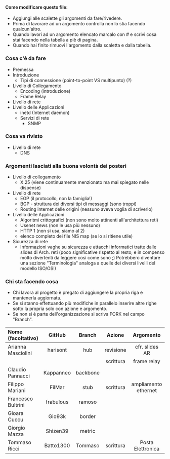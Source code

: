 #### Come modificare questo file:
+ Aggiungi alle scalette gli argomenti da fare/rivedere.
+ Prima di lavorare ad un argomento controlla non lo stia facendo qualcun'altro.
+ Quando lavori ad un argomento elencato marcalo con # e scrivi cosa stai facendo nella tabella a piè di pagina.
+ Quando hai finito rimuovi l'argomento dalla scaletta e dalla tabella.

### Cosa c'è da fare
+ Premessa
+ Introduzione
    + Tipi di connessione (point-to-point VS multipunto) (?)
+ Livello di Collegamento
  + Encoding (introduzione)
  + Frame Relay
+ Livello di rete
+ Livello delle Applicazioni
  + inetd (Internet daemon)
  + Servizi di rete 
    + SNMP 

### Cosa va rivisto
+ Livello di rete
  + DNS
      
### Argomenti lasciati alla buona volontà dei posteri 
+ Livello di collegamento
    + X.25 (viene continuamente menzionato ma mai spiegato nelle dispense)
+ Livello di rete
    + EGP (il protocollo, non la famiglia!)
    + BGP - struttura dei diversi tipi di messaggi (sono troppi)
    + Routing internet delle origini (nessuno aveva voglia di scriverlo)
+ Livello delle Applicazioni
    + Algoritmi crittografici (non sono molto attinenti all'architettura reti)
    + Usenet news (non le usa più nessuno)
    + HTTP 1 (non si usa, siamo al 2)
    + elenco completo dei file NIS map (se lo si ritiene utile)
+ Sicurezza di rete
    + Informazioni vaghe su sicurezza e attacchi informatici tratte dalle slides di Arch. reti (poco significative rispetto al resto, e in compenso molto divertenti da leggere così come sono ;) Potrebbero diventare una sezione "Terminologia" analoga a quelle dei diversi livelli del modello ISO/OSI)

### Chi sta facendo cosa
+ Chi lavora al progetto è pregato di aggiungere la propria riga e mantenerla aggiornata.
+ Se si stanno effettuando più modifiche in parallelo inserire altre righe sotto la propria solo con azione e argomento.
+ Se non si è parte dell'organizzazione si scriva FORK nel campo "Branch".

| Nome (facoltativo) | GitHub       | Branch   | Azione    | Argomento            |
|:-------------------|:------------:|:--------:|:---------:|:--------------------:|
| Arianna Masciolini | harisont     | hub      | revisione | cfr. slides AR       |
|                    |              |          | scrittura | frame relay          |
| Claudio Pannacci   | Kappanneo    | backbone |           |                      |
| Filippo Mariani    | FilMar       | stub     | scrittura | ampliamento ethernet |
| Francesco Bultrini | frabulous    | ramoso   |           |                      |
| Gioara Cuccu       | Gio93k       | border   |           |                      |
| Giorgio Mazza      | Shizen39     | metric   |           |                      |
| Tommaso Ricci      | Batto1300    | Tommaso  | scrittura | Posta Elettronica    |
